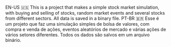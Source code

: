 EN-US 🇺🇸 
This is a project that makes a simple stock market simulation, 
with buying and selling of stocks, random market events and several 
stocks from different sectors. All data is saved in a binary file.
PT-BR 🇧🇷 
Esse é um projeto que faz uma simulação simples de bolsa de valores, 
com compra e venda de ações, eventos aleatórios de mercado e várias
ações de vários setores diferentes.
Todos os dados são salvos em um arquivo binário.

